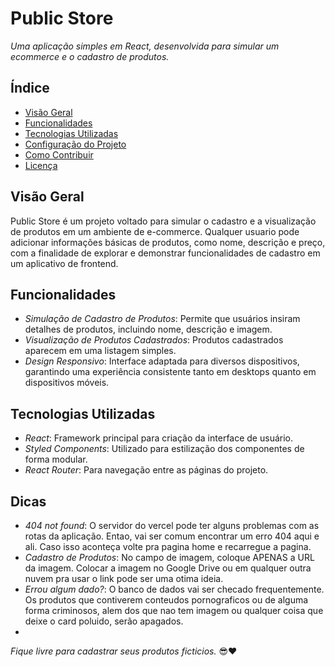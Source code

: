 # Public Store

*Uma aplicação simples em React, desenvolvida para simular um ecommerce e o cadastro de produtos.*

## Índice

- [Visão Geral](#visão-geral)
- [Funcionalidades](#funcionalidades)
- [Tecnologias Utilizadas](#tecnologias-utilizadas)
- [Configuração do Projeto](#configuração-do-projeto)
- [Como Contribuir](#como-contribuir)
- [Licença](#licença)

## Visão Geral

Public Store é um projeto voltado para simular o cadastro e a visualização de produtos em um ambiente de e-commerce. Qualquer usuario pode adicionar informações básicas de produtos, como nome, descrição e preço, com a finalidade de explorar e demonstrar funcionalidades de cadastro em um aplicativo de frontend.

## Funcionalidades

- *Simulação de Cadastro de Produtos*: Permite que usuários insiram detalhes de produtos, incluindo nome, descrição e imagem.
- *Visualização de Produtos Cadastrados*: Produtos cadastrados aparecem em uma listagem simples.
- *Design Responsivo*: Interface adaptada para diversos dispositivos, garantindo uma experiência consistente tanto em desktops quanto em dispositivos móveis.

## Tecnologias Utilizadas

- *React*: Framework principal para criação da interface de usuário.
- *Styled Components*: Utilizado para estilização dos componentes de forma modular.
- *React Router*: Para navegação entre as páginas do projeto.

## Dicas
- *404 not found*: O servidor do vercel pode ter alguns problemas com as rotas da aplicação. Entao, vai ser comum encontrar um erro 404 aqui e ali. Caso isso aconteça volte pra pagina home e recarregue a pagina.
- *Cadastro de Produtos*: No campo de imagem, coloque APENAS a URL da imagem. Colocar a imagem no Google Drive ou em qualquer outra nuvem pra usar o link pode ser uma otima ideia.
- *Errou algum dado?*: O banco de dados vai ser checado frequentemente. Os produtos que contiverem conteudos pornograficos ou de alguma forma criminosos, alem dos que nao tem imagem ou qualquer coisa que deixe o card poluido, serão apagados.
- 
*Fique livre para cadastrar seus produtos ficticios.* 😎❤️

